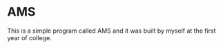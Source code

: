# AMS
This is a simple program called AMS and it was built by myself at the first year of college. 
